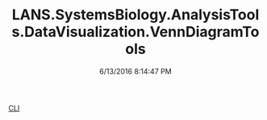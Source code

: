 ﻿---
title: LANS.SystemsBiology.AnalysisTools.DataVisualization.VennDiagramTools
date: 6/13/2016 8:14:47 PM
---

[CLI](T-LANS.SystemsBiology.AnalysisTools.DataVisualization.VennDiagramTools.CLI.html)
